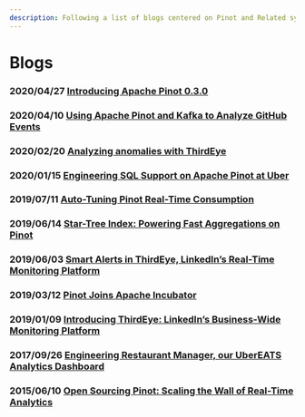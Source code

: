 ```yaml
---
description: Following a list of blogs centered on Pinot and Related systems
---
```


# Blogs

### 2020/04/27 [Introducing Apache Pinot 0.3.0](https://engineering.linkedin.com/blog/2020/apache-pinot-030-update)

### 2020/04/10 [Using Apache Pinot and Kafka to Analyze GitHub Events](https://medium.com/apache-pinot-developer-blog/using-apache-pinot-and-kafka-to-analyze-github-events-93cdcb57d5f7)

### 2020/02/20 [Analyzing anomalies with ThirdEye](https://engineering.linkedin.com/blog/2020/analyzing-anomalies-with-thirdeye)

### 2020/01/15 [Engineering SQL Support on Apache Pinot at Uber](https://eng.uber.com/engineering-sql-support-on-apache-pinot/)

### 2019/07/11 [Auto-Tuning Pinot Real-Time Consumption](https://engineering.linkedin.com/blog/2019/auto-tuning-pinot)

### 2019/06/14 [Star-Tree Index: Powering Fast Aggregations on Pinot](https://engineering.linkedin.com/blog/2019/06/star-tree-index--powering-fast-aggregations-on-pinot)

### 2019/06/03 [Smart Alerts in ThirdEye, LinkedIn’s Real-Time Monitoring Platform](https://engineering.linkedin.com/blog/2019/06/smart-alerts-in-thirdeye--linkedins-real-time-monitoring-platfor)

### 2019/03/12 [Pinot Joins Apache Incubator](https://engineering.linkedin.com/blog/2019/03/pinot-joins-apache-incubator)

### 2019/01/09 [Introducing ThirdEye: LinkedIn’s Business-Wide Monitoring Platform](https://engineering.linkedin.com/blog/2019/01/introducing-thirdeye--linkedins-business-wide-monitoring-platfor)

### 2017/09/26 [Engineering Restaurant Manager, our UberEATS Analytics Dashboard](https://eng.uber.com/restaurant-manager/)

### 2015/06/10 [Open Sourcing Pinot: Scaling the Wall of Real-Time Analytics](https://engineering.linkedin.com/pinot/open-sourcing-pinot-scaling-wall-real-time-analytics)
